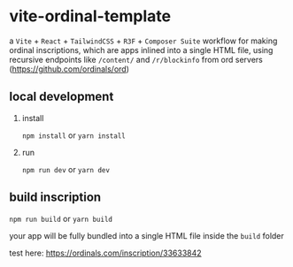 # vite-ordinal-template

a `Vite` + `React` + `TailwindCSS` + `R3F` + `Composer Suite` workflow for making ordinal inscriptions, which are apps inlined into a single HTML file, using recursive endpoints like `/content/` and `/r/blockinfo` from ord servers (https://github.com/ordinals/ord)


## local development

1. install

   `npm install`
   or
   `yarn install`

2. run

   `npm run dev`
   or
   `yarn dev`

## build inscription

`npm run build`
or
`yarn build`

your app will be fully bundled into a single HTML file inside the `build` folder

test here: https://ordinals.com/inscription/33633842
